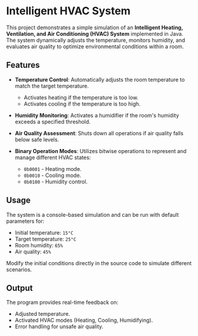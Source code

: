 # Intelligent HVAC System

This project demonstrates a simple simulation of an **Intelligent Heating, Ventilation, and Air Conditioning (HVAC) System** implemented in Java. The system dynamically adjusts the temperature, monitors humidity, and evaluates air quality to optimize environmental conditions within a room.

## Features

- **Temperature Control**: Automatically adjusts the room temperature to match the target temperature.  
  - Activates heating if the temperature is too low.
  - Activates cooling if the temperature is too high.

- **Humidity Monitoring**: Activates a humidifier if the room's humidity exceeds a specified threshold.

- **Air Quality Assessment**: Shuts down all operations if air quality falls below safe levels.

- **Binary Operation Modes**: Utilizes bitwise operations to represent and manage different HVAC states:
  - `0b0001` - Heating mode.
  - `0b0010` - Cooling mode.
  - `0b0100` - Humidity control.

## Usage

The system is a console-based simulation and can be run with default parameters for:
- Initial temperature: `15°C`
- Target temperature: `25°C`
- Room humidity: `65%`
- Air quality: `45%`

Modify the initial conditions directly in the source code to simulate different scenarios.

## Output

The program provides real-time feedback on:
- Adjusted temperature.
- Activated HVAC modes (Heating, Cooling, Humidifying).
- Error handling for unsafe air quality.
